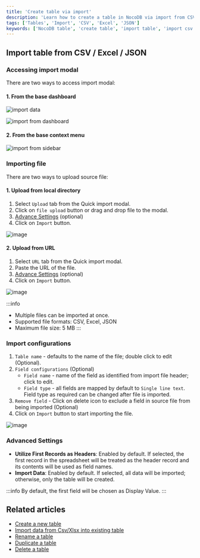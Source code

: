 ```yaml
---
title: 'Create table via import'
description: 'Learn how to create a table in NocoDB via import from CSV, Excel or JSON.'
tags: ['Tables', 'Import', 'CSV', 'Excel', 'JSON']
keywords: ['NocoDB table', 'create table', 'import table', 'import csv', 'import excel', 'import json']
---
```


## Import table from CSV / Excel / JSON

### Accessing import modal
There are two ways to access import modal:

#### 1. From the base dashboard
![import data](/img/v2/base/base-import-from-dashboard-1.png)

![import from dashboard](/img/v2/table/table-import-from-dashboard.png)



#### 2. From the base context menu

![import from sidebar](/img/v2/table/table-import-from-sidebar.png)

### Importing file
There are two ways to upload source file:

#### 1. Upload from local directory

1. Select `Upload` tab from the Quick import modal.
2. Click on `file upload` button or drag and drop file to the modal.
3. [Advance Settings](#advanced-settings) (optional)
4. Click on `Import` button.  

![image](/img/v2/table/import-csv.png)

#### 2. Upload from URL

1. Select `URL` tab from the Quick import modal.
2. Paste the URL of the file.
3. [Advance Settings](#advanced-settings) (optional)
4. Click on `Import` button.  

![image](/img/v2/table/import-csv-url.png)

:::info
- Multiple files can be imported at once.
- Supported file formats: CSV, Excel, JSON
- Maximum file size: 5 MB
:::


### Import configurations

1. `Table name` - defaults to the name of the file; double click to edit (Optional).
2. `Field configurations` (Optional)
    - `Field name` - name of the field as identified from import file header; click to edit.
    - `Field type` - all fields are mapped by default to `Single line text`. Field type as required can be changed after file is imported.
3. `Remove field` - Click on delete icon to exclude a field in source file from being imported (Optional)
4. Click on `Import` button to start importing the file.  
  
![image](/img/v2/table/import-stage-2.png)


### Advanced Settings
- **Utilize First Records as Headers**: Enabled by default. If selected, the first record in the spreadsheet will be treated as the header record and its contents will be used as field names.
- **Import Data**: Enabled by default. If selected, all data will be imported; otherwise, only the table will be created.

:::info
By default, the first field will be chosen as Display Value.
:::

## Related articles
- [Create a new table](/tables/create-table)
- [Import data from Csv/Xlsx into existing table](/tables/import-data-into-existing-table)
- [Rename a table](/tables/actions-on-table#rename-table)
- [Duplicate a table](/tables/actions-on-table#duplicate-table)
- [Delete a table](/tables/actions-on-table#delete-table)
